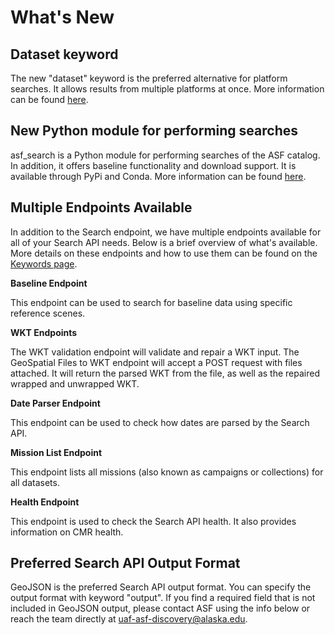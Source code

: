 # What's New

## Dataset keyword
The new "dataset" keyword is the preferred alternative for platform searches. It allows results from multiple platforms at once. More information can be found [here](/api/keywords/#dataset-parameters).

## New Python module for performing searches
asf_search is a Python module for performing searches of the ASF catalog. In addition, it offers baseline functionality and download support. It is available through PyPi and Conda. More information can be found [here](/asf_search/basics).

## Multiple Endpoints Available

In addition to the Search endpoint, we have multiple endpoints available for all of your Search API needs. Below is a brief overview of what's available. More details on these endpoints and how to use them can be found on the [Keywords page](/api/keywords).


**Baseline Endpoint**

This endpoint can be used to search for baseline data using specific reference scenes.

**WKT Endpoints**

The WKT validation endpoint will validate and repair a WKT input. The GeoSpatial Files to WKT endpoint will accept a POST request with files attached. It will return the parsed WKT from the file, as well as the repaired wrapped and unwrapped WKT.

**Date Parser Endpoint**

This endpoint can be used to check how dates are parsed by the Search API.

**Mission List Endpoint**

This endpoint lists all missions (also known as campaigns or collections) for all datasets.

**Health Endpoint**

This endpoint is used to check the Search API health. It also provides information on CMR health.

## Preferred Search API Output Format

GeoJSON is the preferred Search API output format. You can specify the output format with keyword "output". If you find a required field that is not included in GeoJSON output, please contact ASF using the info below or reach the team directly at <uaf-asf-discovery@alaska.edu>.